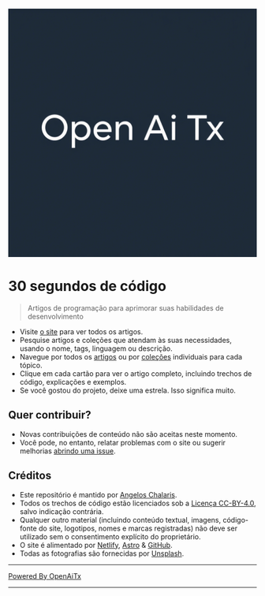 [![Logo](/logo.png)](https://30secondsofcode.org/js/p/1)

# 30 segundos de código

> Artigos de programação para aprimorar suas habilidades de desenvolvimento

* Visite [o site](https://30secondsofcode.org) para ver todos os artigos.
* Pesquise artigos e coleções que atendam às suas necessidades, usando o nome, tags, linguagem ou descrição.
* Navegue por todos os [artigos](https://30secondsofcode.org/snippets/p/1) ou por [coleções](https://30secondsofcode.org/collections/p/1) individuais para cada tópico.
* Clique em cada cartão para ver o artigo completo, incluindo trechos de código, explicações e exemplos.
* Se você gostou do projeto, deixe uma estrela. Isso significa muito.

## Quer contribuir?

* Novas contribuições de conteúdo não são aceitas neste momento.
* Você pode, no entanto, relatar problemas com o site ou sugerir melhorias [abrindo uma issue](https://github.com/Chalarangelo/30-seconds-of-code/issues/new).

## Créditos

* Este repositório é mantido por [Angelos Chalaris](https://github.com/Chalarangelo).
* Todos os trechos de código estão licenciados sob a [Licença CC-BY-4.0](https://creativecommons.org/licenses/by/4.0/), salvo indicação contrária.
* Qualquer outro material (incluindo conteúdo textual, imagens, código-fonte do site, logotipos, nomes e marcas registradas) não deve ser utilizado sem o consentimento explícito do proprietário.
* O site é alimentado por [Netlify](https://www.netlify.com/), [Astro](https://astro.build/) & [GitHub](https://github.com/).
* Todas as fotografias são fornecidas por [Unsplash](https://unsplash.com/collections/9387655/30-seconds-of-code-images).


---


[Powered By OpenAiTx](https://github.com/OpenAiTx/OpenAiTx)


---
